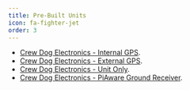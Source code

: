 ```yaml
---
title: Pre-Built Units
icon: fa-fighter-jet
order: 3
---
```

* [Crew Dog Electronics - Internal GPS](https://crewdogelectronics.com/catalog/stratux-ads-b-receiver-aviation-weather-and-traffic-internal-gps/).
* [Crew Dog Electronics - External GPS](https://crewdogelectronics.com/catalog/stratux-ads-b-receiver-aviation-weather-and-traffic-external-gps/).
* [Crew Dog Electronics - Unit Only](https://crewdogelectronics.com/catalog/stratux-ads-b-receiver-aviation-weather-traffic-attitude-no-accessories/).
* [Crew Dog Electronics - PiAware Ground Receiver](https://crewdogelectronics.com/catalog/piaware-ground-receiver-flightaware/).
